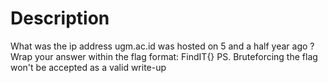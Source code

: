# Description
What was the ip address ugm.ac.id was hosted on 5 and a half year ago ? Wrap your answer within the flag format: FindIT{}
PS. Bruteforcing the flag won't be accepted as a valid write-up